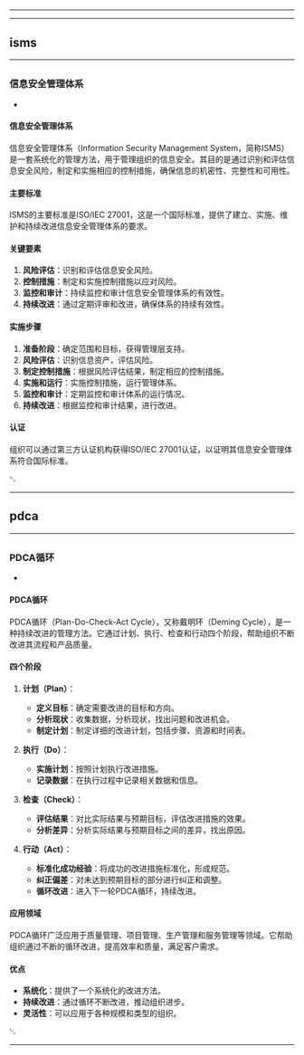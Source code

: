 # 
___
___
## isms
___
## 
### 信息安全管理体系
- 

#### 信息安全管理体系

信息安全管理体系（Information Security Management System，简称ISMS）是一套系统化的管理方法，用于管理组织的信息安全。其目的是通过识别和评估信息安全风险，制定和实施相应的控制措施，确保信息的机密性、完整性和可用性。

#### 主要标准

ISMS的主要标准是ISO/IEC 27001，这是一个国际标准，提供了建立、实施、维护和持续改进信息安全管理体系的要求。

#### 关键要素

1. **风险评估**：识别和评估信息安全风险。
2. **控制措施**：制定和实施控制措施以应对风险。
3. **监控和审计**：持续监控和审计信息安全管理体系的有效性。
4. **持续改进**：通过定期评审和改进，确保体系的持续有效性。

#### 实施步骤

1. **准备阶段**：确定范围和目标，获得管理层支持。
2. **风险评估**：识别信息资产，评估风险。
3. **制定控制措施**：根据风险评估结果，制定相应的控制措施。
4. **实施和运行**：实施控制措施，运行管理体系。
5. **监控和审计**：定期监控和审计体系的运行情况。
6. **持续改进**：根据监控和审计结果，进行改进。

#### 认证

组织可以通过第三方认证机构获得ISO/IEC 27001认证，以证明其信息安全管理体系符合国际标准。

␃
___
## pdca
___
## 
### PDCA循环
- 

#### PDCA循环

PDCA循环（Plan-Do-Check-Act Cycle），又称戴明环（Deming Cycle），是一种持续改进的管理方法。它通过计划、执行、检查和行动四个阶段，帮助组织不断改进其流程和产品质量。

#### 四个阶段

1. **计划（Plan）**：
   - **定义目标**：确定需要改进的目标和方向。
   - **分析现状**：收集数据，分析现状，找出问题和改进机会。
   - **制定计划**：制定详细的改进计划，包括步骤、资源和时间表。

2. **执行（Do）**：
   - **实施计划**：按照计划执行改进措施。
   - **记录数据**：在执行过程中记录相关数据和信息。

3. **检查（Check）**：
   - **评估结果**：对比实际结果与预期目标，评估改进措施的效果。
   - **分析差异**：分析实际结果与预期目标之间的差异，找出原因。

4. **行动（Act）**：
   - **标准化成功经验**：将成功的改进措施标准化，形成规范。
   - **纠正偏差**：对未达到预期目标的部分进行纠正和调整。
   - **循环改进**：进入下一轮PDCA循环，持续改进。

#### 应用领域

PDCA循环广泛应用于质量管理、项目管理、生产管理和服务管理等领域。它帮助组织通过不断的循环改进，提高效率和质量，满足客户需求。

#### 优点

- **系统化**：提供了一个系统化的改进方法。
- **持续改进**：通过循环不断改进，推动组织进步。
- **灵活性**：可以应用于各种规模和类型的组织。

␃
___
